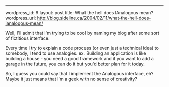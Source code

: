 --- 
wordpress_id: 9
layout: post
title: What the hell does IAnalogous mean?
wordpress_url: http://blog.sideline.ca/2004/02/11/what-the-hell-does-ianalogous-mean/

Well, I'll admit that I'm trying to be cool by naming my blog after some sort of fictitious interface.

Every time I try to explain a code process (or even just a technical idea) to somebody, I tend to use analogies. ex. Building an application is like building a house - you need a good framework and if you want to add a garage in the future, you can do it but you'd better plan for it today.

So, I guess you could say that I implement the Analogous interface, eh? Maybe it just means that I'm a geek with no sense of creativity?

